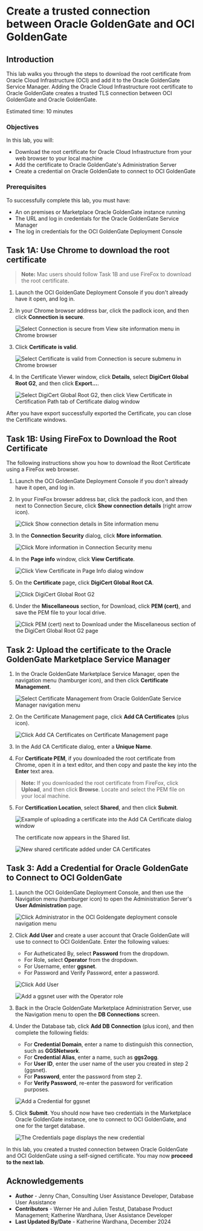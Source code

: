 # Create a trusted connection between Oracle GoldenGate and OCI GoldenGate

## Introduction

This lab walks you through the steps to download the root certificate from Oracle Cloud Infrastructure (OCI) and add it to the Oracle GoldenGate Service Manager. Adding the Oracle Cloud Infrastructure root certificate to Oracle GoldenGate creates a trusted TLS connection between OCI GoldenGate and Oracle GoldenGate.

Estimated time: 10 minutes

### Objectives

In this lab, you will:

* Download the root certificate for Oracle Cloud Infrastructure from your web browser to your local machine
* Add the certificate to Oracle GoldenGate's Administration Server
* Create a credential on Oracle GoldenGate to connect to OCI GoldenGate

### Prerequisites

To successfully complete this lab, you must have:

* An on premises or Marketplace Oracle GoldenGate instance running
* The URL and log in credentials for the Oracle GoldenGate Service Manager
* The log in credentials for the OCI GoldenGate Deployment Console

## Task 1A: Use Chrome to download the root certificate

> **Note:** Mac users should follow Task 1B and use FireFox to download the root certificate.

1.  Launch the OCI GoldenGate Deployment Console if you don't already have it open, and log in.

2.  In your Chrome browser address bar, click the padlock icon, and then click **Connection is secure**.

    ![Select Connection is secure from View site information menu in Chrome browser](./images/01a-02-certificate.png " ")

3.  Click **Certificate is valid**.

    ![Select Certificate is valid from Connection is secure submenu in Chrome browser](./images/01a-03-certificate.png " ")

4.  In the Certificate Viewer window, click **Details**, select **DigiCert Global Root G2**, and then click **Export...**.

    ![Select DigiCert Global Root G2, then click View Certificate in Certification Path tab of Certificate dialog window](./images/01a-04-certificate-window.png " ")

After you have export successfully exported the Certificate, you can close the Certificate windows.

## Task 1B: Using FireFox to Download the Root Certificate

The following instructions show you how to download the Root Certificate using a FireFox web browser.

1.  Launch the OCI GoldenGate Deployment Console if you don't already have it open, and log in.

2.  In your FireFox browser address bar, click the padlock icon, and then next to Connection Secure, click **Show connection details** (right arrow icon).

    ![Click Show connection details in Site information menu](./images/01b-02-certificate.png " ")

3.  In the **Connection Security** dialog, click **More information**.

    ![Click More information in Connection Security menu](./images/01b-03-security-more-info.png " ")

4.  In the **Page info** window, click **View Certificate**.

    ![Click View Certificate in Page Info dialog window](./images/01b-04-security-certificate.png " ")

5.  On the **Certificate** page, click **DigiCert Global Root CA**.

    ![Click DigiCert Global Root G2](./images/01b-05-certificate.png " ")

6.  Under the **Miscellaneous** section, for Download, click **PEM (cert)**, and save the PEM file to your local drive.

    ![Click PEM (cert) next to Download under the Miscellaneous section of the DigiCert Global Root G2 page](./images/01b-06-certificate.png " ")

## Task 2: Upload the certificate to the Oracle GoldenGate Marketplace Service Manager

1.  In the Oracle GoldenGate Marketplace Service Manager, open the navigation menu (hamburger icon), and then click **Certificate Management**.

    ![Select Certificate Management from Oracle GoldenGate Service Manager navigation menu](./images/02-01-certmgmt.png " ")

2.  On the Certificate Management page, click **Add CA Certificates** (plus icon).

    ![Click Add CA Certificates on Certificate Management page](./images/02-02-addcert.png " ")

3.  In the Add CA Certificate dialog, enter a **Unique Name**.

4.  For **Certificate PEM**, if you downloaded the root certificate from Chrome, open it in a text editor, and then copy and paste the key into the **Enter** text area.

> **Note:** If you downloaded the root certificate from FireFox, click **Upload**, and then click **Browse**. Locate and select the PEM file on your local machine.

5.  For **Certification Location**, select **Shared**, and then click **Submit**.

    ![Example of uploading a certificate into the Add CA Certificate dialog window](./images/02-05-uploadcert.png " ")

    The certificate now appears in the Shared list.

    ![New shared certificate added under CA Certificates](./images/02-06-certlist.png " ")

## Task 3: Add a Credential for Oracle GoldenGate to Connect to OCI GoldenGate

1.  Launch the OCI GoldenGate Deployment Console, and then use the Navigation menu (hamburger icon) to open the Administration Server's **User Administration** page.

    ![Click Administrator in the OCI Goldengate deployment console navigation menu](./images/03-01-administrator.png " ")

2.  Click **Add User** and create a user account that Oracle GoldenGate will use to connect to OCI GoldenGate. Enter the following values:

    * For Autheticated By, select **Password** from the dropdown.
    * For Role, select **Operator** from the dropdown.
    * For Username, enter **ggsnet**.
    * For Password and Verify Password, enter a password.

    ![Click Add User](./images/03-02a-users.png " ")

    ![Add a ggsnet user with the Operator role](./images/03-02b-users-submit.png " ")

3.  Back in the Oracle GoldenGate Marketplace Administration Server, use the Navigation menu to open the **DB Connections** screen.

4.  Under the Database tab, click **Add DB Connection** (plus icon), and then complete the following fields:

    * For **Credential Domain**, enter a name to distinguish this connection, such as **GGSNetwork**.
    * For **Credential Alias**,  enter a name, such as **ggs2ogg**.
    * For **User ID**, enter the user name of the user you created in step 2 (ggsnet).
    * For **Password**, enter the password from step 2.
    * For **Verify Password**, re-enter the password for verification purposes.

    ![Add a Credential for ggsnet](./images/03-04-add-credentials.png " ")

5.  Click **Submit**. You should now have two credentials in the Marketplace Oracle GoldenGate instance, one to connect to OCI GoldenGate, and one for the target database.

    ![The Credentials page displays the new credential](./images/03-05-credentials.png " ")

In this lab, you created a trusted connection between Oracle GoldenGate and OCI GoldenGate using a self-signed certificate. You may now **proceed to the next lab**.

## Acknowledgements
* **Author** - Jenny Chan, Consulting User Assistance Developer, Database User Assistance
* **Contributors** -  Werner He and Julien Testut, Database Product Management; Katherine Wardhana, User Assistance Developer
* **Last Updated By/Date** - Katherine Wardhana, December 2024
